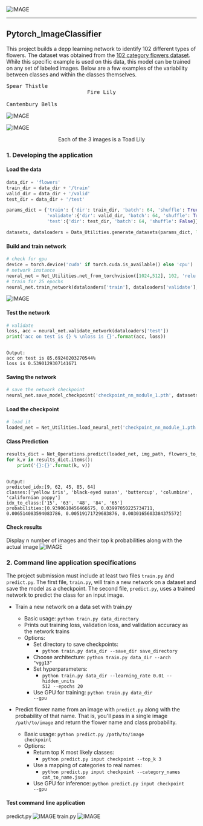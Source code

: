 ![IMAGE](assets/pytorch.png)

--------------------------------------------------------------
## Pytorch_ImageClassifier ##

This project builds a depp learning network to identify 102 different types of flowers. The dataset was obtained from the [102 category flowers dataset](http://www.robots.ox.ac.uk/~vgg/data/flowers/102/). While this specific example is used on this data, this model can be trained on any set of labeled images. Below are a few examples of the variability between classes and within the classes themselves.

<pre>
<left>Spear Thistle</left>                   
<center>Fire Lily</center>             
<right>Cantenbury Bells</right>
</pre>

![IMAGE](assets/diff_flowers_2.PNG)

![IMAGE](assets/flower_set.PNG)

<center> Each of the 3 images is a Toad Lily</center> 

### 1. Developing the application ###
#### Load the data ####
```python
data_dir = 'flowers'
train_dir = data_dir + '/train'
valid_dir = data_dir + '/valid'
test_dir = data_dir + '/test'

params_dict = {'train': {'dir': train_dir, 'batch': 64, 'shuffle': True},
               'validate':{'dir': valid_dir, 'batch': 64, 'shuffle': True},
               'test':{'dir': test_dir, 'batch': 64, 'shuffle': False}}

datasets, dataloaders = Data_Utilities.generate_datasets(params_dict, list(params_dict.keys()))
```
#### Build and train network ####
```python
# check for gpu
device = torch.device('cuda' if torch.cuda.is_available() else 'cpu')
# network instance
neural_net = Net_Utilities.net_from_torchvision([1024,512], 102, 'relu', device, learn_rate = 0.001)
# train for 25 epochs
neural_net.train_network(dataloaders['train'], dataloaders['validate'], 5, plot = True)
```
![IMAGE](assets/train.PNG)

#### Test the network ####
```python
# validate
loss, acc = neural_net.validate_network(dataloaders['test'])
print('acc on test is {} % \nloss is {}'.format(acc, loss))
```
<pre><code>
Output:
acc on test is 85.69240203270544% 
loss is 0.5390129307141671
</code></pre>

#### Saving the network ####
```python
# save the network checkpoint
neural_net.save_model_checkpoint('checkpoint_nn_module_1.pth', datasets['train'].class_to_idx)
```

#### Load the checkpoint ####
```python
# load it
loaded_net = Net_Utilities.load_neural_net('checkpoint_nn_module_1.pth', 'train')
```

#### Class Prediction ####
```python
results_dict = Net_Operations.predict(loaded_net, img_path, flowers_to_name)
for k,v in results_dict.items():
    print('{}:{}'.format(k, v))
```
<pre><code>
Output:
predicted_idx:[9, 62, 45, 85, 64]
classes:['yellow iris', 'black-eyed susan', 'buttercup', 'columbine', 'californian poppy']
idx_to_class:['15', '63', '48', '84', '65']
probabilities:[0.9390610456466675, 0.03997050225734711, 0.006514083594083786, 0.00519171729683876, 0.0030165603384375572]
</code></pre>

#### Check results ####
Display n number of images and their top k probabilities along with the actual image 
![IMAGE](assets/results.PNG)


### 2. Command line application specifications ###
The project submission must include at least two files <code>train.py</code> and <code>predict.py</code>. The first file, <code>train.py</code>, will train a new network on a dataset and save the model as a checkpoint. The second file, <code>predict.py</code>, uses a trained network to predict the class for an input image.

* Train a new network on a data set with train.py

    * Basic usage: <code>python train.py data_directory</code>
    * Prints out training loss, validation loss, and validation accuracy as the network trains
    * Options:
        * Set directory to save checkpoints: 
            * <code>python train.py data_dir --save_dir save_directory</code>
        * Choose architecture: <code>python train.py data_dir --arch "vgg13"</code>
        * Set hyperparameters: 
            * <code>python train.py data_dir --learning_rate 0.01 --hidden_units 512 --epochs 20</code>
        * Use GPU for training: <code>python train.py data_dir --gpu</code>
        
* Predict flower name from an image with <code>predict.py</code> along with the probability of that name. That is, you'll pass in a single image <code>/path/to/image</code> and return the flower name and class probability.

    * Basic usage: <code>python predict.py /path/to/image checkpoint</code>
    * Options:
        * Return top K most likely classes: 
            * <code>python predict.py input checkpoint --top_k 3</code>
        * Use a mapping of categories to real names: 
            * <code>python predict.py input checkpoint --category_names cat_to_name.json</code>
        * Use GPU for inference: <code>python predict.py input checkpoint --gpu</code>
        
#### Test command line application ####
predict.py
![IMAGE](assets/predicting.PNG)
train.py
![IMAGE](assets/training.PNG)